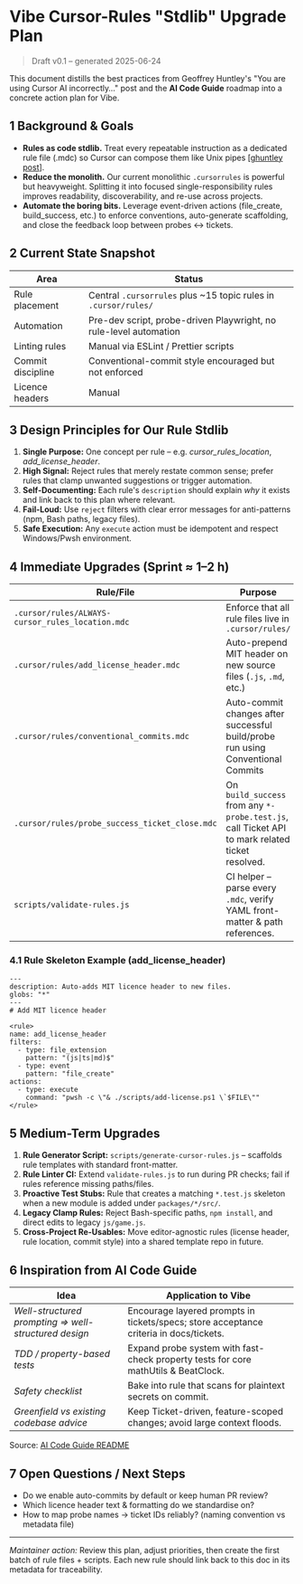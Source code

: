 # Vibe Cursor-Rules "Stdlib" Upgrade Plan

> Draft v0.1 – generated 2025-06-24

This document distills the best practices from Geoffrey Huntley's "You are using Cursor AI incorrectly…" post and the **AI Code Guide** roadmap into a concrete action plan for Vibe.

## 1  Background & Goals

* **Rules as code stdlib.** Treat every repeatable instruction as a dedicated rule file (\.mdc) so Cursor can compose them like Unix pipes [[ghuntley post](https://ghuntley.com/stdlib/)].
* **Reduce the monolith.** Our current monolithic `.cursorrules` is powerful but heavyweight. Splitting it into focused single-responsibility rules improves readability, discoverability, and re-use across projects.
* **Automate the boring bits.** Leverage event-driven actions (file_create, build_success, etc.) to enforce conventions, auto-generate scaffolding, and close the feedback loop between probes ↔︎ tickets.

## 2  Current State Snapshot

| Area | Status |
|------|--------|
| Rule placement | Central `.cursorrules` plus ~15 topic rules in `.cursor/rules/` |
| Automation | Pre-dev script, probe-driven Playwright, no rule-level automation |
| Linting rules | Manual via ESLint / Prettier scripts |
| Commit discipline | Conventional-commit style encouraged but not enforced |
| Licence headers | Manual |

## 3  Design Principles for Our Rule Stdlib

1. **Single Purpose:** One concept per rule – e.g. *cursor_rules_location*, *add_license_header*.
2. **High Signal:** Reject rules that merely restate common sense; prefer rules that clamp unwanted suggestions or trigger automation.
3. **Self-Documenting:** Each rule's `description` should explain *why* it exists and link back to this plan where relevant.
4. **Fail-Loud:** Use `reject` filters with clear error messages for anti-patterns (npm, Bash paths, legacy files).
5. **Safe Execution:** Any `execute` action must be idempotent and respect Windows/Pwsh environment.

## 4  Immediate Upgrades (Sprint ≈ 1–2 h)

| Rule/File | Purpose | Notes |
|-----------|---------|-------|
| `.cursor/rules/ALWAYS-cursor_rules_location.mdc` | Enforce that all rule files live in `.cursor/rules/` | Adapted from Huntley post. |
| `.cursor/rules/add_license_header.mdc` | Auto-prepend MIT header on new source files (`.js`, `.md`, etc.) | Use `scripts/add-license.ps1` (to be written). |
| `.cursor/rules/conventional_commits.mdc` | Auto-commit changes after successful build/probe run using Conventional Commits | Guard via env `AUTO_COMMIT=true`; commit to `cursor-commits` branch. |
| `.cursor/rules/probe_success_ticket_close.mdc` | On `build_success` from any `*-probe.test.js`, call Ticket API to mark related ticket resolved. | Requires new `scripts/close-ticket.js`. |
| `scripts/validate-rules.js` | CI helper – parse every `.mdc`, verify YAML front-matter & path references. | Run in `bun test` workflow. |

### 4.1 Rule Skeleton Example (add_license_header)
```mdc
---
description: Auto-adds MIT licence header to new files.
globs: "*"
---
# Add MIT licence header

<rule>
name: add_license_header
filters:
  - type: file_extension
    pattern: "(js|ts|md)$"
  - type: event
    pattern: "file_create"
actions:
  - type: execute
    command: "pwsh -c \"& ./scripts/add-license.ps1 \`$FILE\""
</rule>
```

## 5  Medium-Term Upgrades

1. **Rule Generator Script:** `scripts/generate-cursor-rules.js` – scaffolds rule templates with standard front-matter.
2. **Rule Linter CI:** Extend `validate-rules.js` to run during PR checks; fail if rules reference missing paths/files.
3. **Proactive Test Stubs:** Rule that creates a matching `*.test.js` skeleton when a new module is added under `packages/*/src/`.
4. **Legacy Clamp Rules:** Reject Bash-specific paths, `npm install`, and direct edits to legacy `js/game.js`.
5. **Cross-Project Re-Usables:** Move editor-agnostic rules (license header, rule location, commit style) into a shared template repo in future.

## 6  Inspiration from **AI Code Guide**

| Idea | Application to Vibe |
|------|---------------------|
| *Well-structured prompting ⇒ well-structured design* | Encourage layered prompts in tickets/specs; store acceptance criteria in docs/tickets. |
| *TDD / property-based tests* | Expand probe system with fast-check property tests for core mathUtils & BeatClock. |
| *Safety checklist* | Bake into rule that scans for plaintext secrets on commit. |
| *Greenfield vs existing codebase advice* | Keep Ticket-driven, feature-scoped changes; avoid large context floods. |

Source: [AI Code Guide README](https://github.com/automata/aicodeguide)

## 7  Open Questions / Next Steps

* Do we enable auto-commits by default or keep human PR review?  
* Which licence header text & formatting do we standardise on?  
* How to map probe names → ticket IDs reliably? (naming convention vs metadata file)

---
*Maintainer action:* Review this plan, adjust priorities, then create the first batch of rule files + scripts. Each new rule should link back to this doc in its metadata for traceability. 